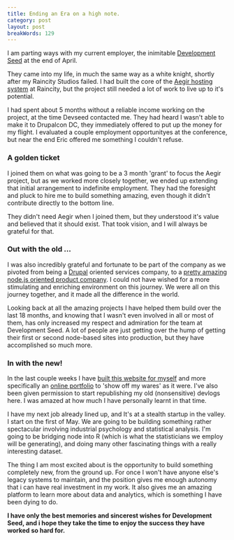 ```yaml
---
title: Ending an Era on a high note.
category: post
layout: post
breakWords: 129
---
```

I am parting ways with my current employer, the inimitable [Development Seed](http://developmentseed.org) at the end of April.

They came into my life, in much the same way as a white knight, shortly after my Raincity Studios failed. I had built the core of the [Aegir hosting system](http://aegirproject.org) at Raincity, but the project still needed a lot of work to live up to it's potential. 

I had spent about 5 months without a reliable income working on the project, at the time Devseed contacted me. They had heard I wasn't able to make it to Drupalcon DC, they immediately offered to put up the money for my flight. I evaluated a couple employment opportunityes at the conference, but near the end Eric offered me something I couldn't refuse. 

### A golden ticket

I joined them on what was going to be a 3 month 'grant' to focus the Aegir project, but as we worked more closely together, we ended up extending that initial arrangement to indefinite employment. They had the foresight and pluck to hire me to build something amazing, even though it didn't contribute directly to the bottom line.

They didn't need Aegir when I joined them, but they understood it's value and believed that it should exist. That took vision, and I will always be grateful for that.

### Out with the old ...

I was also incredibly grateful and fortunate to be part of the company as we pivoted from being a [Drupal](http://drupal.org) oriented services company, to a [pretty amazing node.js oriented product company](http://mapbox.com). I could not have wished for a more stimulating and enriching environment on this journey. We were all on this journey together, and it made all the difference in the world.

Looking back at all the amazing projects I have helped them build over the last 18 months, and knowing that I wasn't even involved in all or most of them, has only increased my respect and admiration for the team at Development Seed. A lot of people are just getting over the hump of getting their first or second node-based sites into production, but they have accomplished so much more.

### In with the new!

In the last couple weeks I have [built this website for myself](http://daemon.co.za/2012/04/returning-to-the-fold) and more specifically an [online portfolio](http://daemon.co.za/portfolio) to 'show off my wares' as it were. I've also been given permission to start republishing my old (nonsensitive) devlogs here. I was amazed at how much I have personally learnt in that time. 

I have my next job already lined up, and It's at a stealth startup in the valley. I start on the first of May. We are going to be building something rather spectacular involving industrial psychology and statistical analysis. I'm going to be bridging node into R (which is what the statisticians we employ will be generating), and doing many other fascinating things with a really interesting dataset.

The thing I am most excited about is the opportunity to build something completely new, from the ground up. For once I won't have anyone else's legacy systems to maintain, and the position gives me enough autonomy that i can have real investment in my work. It also gives me an amazing platform to learn more about data and analytics, which is something I have been dying to do.

__I have only the best memories and sincerest wishes for Development Seed, and i hope they take the time to enjoy the success they have worked so hard for.__

